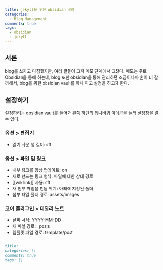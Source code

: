 ```yaml
---
title: jekyll을 위한 obsidian 설정
categories:
  - Blog Management
comments: true
tags:
  - obsidian
  - jekyll
---
```

## 서론
blog를 쓰자고 다짐했지만, 여러 글들이 그저 메모 단계에서 그쳤다.
메모는 주로 Obsidian을 통해 하는데, blog 또한 obsidian을 통해 관리하면 조금이나마 손이 더 갈까해서, blog를 위한 obsidian vault를 하나 파고 설정을 하고자 한다.

## 설정하기
설정하려는 obsidian vault를 들어가 왼쪽 하단의 톱니바퀴 아이콘을 눌러 설정창을 열 수 있다.

### 옵션 > 편집기
- 읽기 쉬운 행 길이: off

### 옵션 > 파일 및 링크
- 내부 링크를 항상 업데이트: on
- 새로 만드는 링크 형식: 파일에 대한 상대 경로
- [[wikilink]] 사용: off
- 새 첨부 파일을 만들 위치: 아래에 지정된 폴더 
- 첨부 파일 폴더 경로: assets/images

### 코어 플러그인 > 데일리 노트 
- 날짜 서식: YYYY-MM-DD
- 새 파일 경로: _posts
- 템플릿 파일 경로: template/post
```md
---
title:
categories: []
comments: true
tags: []
---
```


